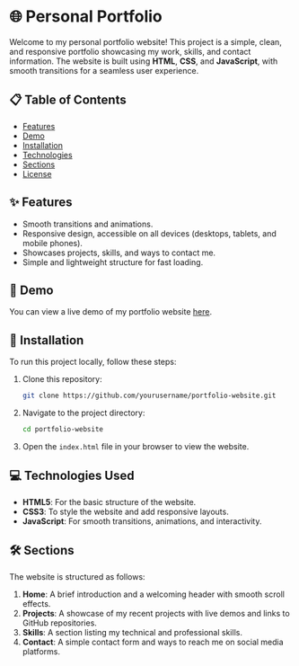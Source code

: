 # 🌐 Personal Portfolio

Welcome to my personal portfolio website! This project is a simple, clean, and responsive portfolio showcasing my work, skills, and contact information. The website is built using **HTML**, **CSS**, and **JavaScript**, with smooth transitions for a seamless user experience.

## 📋 Table of Contents
- [Features](#-features)
- [Demo](#-demo)
- [Installation](#-installation)
- [Technologies](#-technologies-used)
- [Sections](#-sections)
- [License](#-license)
  
## ✨ Features
- Smooth transitions and animations.
- Responsive design, accessible on all devices (desktops, tablets, and mobile phones).
- Showcases projects, skills, and ways to contact me.
- Simple and lightweight structure for fast loading.

## 🎨 Demo
You can view a live demo of my portfolio website [here](#).

## 🚀 Installation
To run this project locally, follow these steps:

1. Clone this repository:
    ```bash
    git clone https://github.com/yourusername/portfolio-website.git
    ```
2. Navigate to the project directory:
    ```bash
    cd portfolio-website
    ```
3. Open the `index.html` file in your browser to view the website.

## 💻 Technologies Used
- **HTML5**: For the basic structure of the website.
- **CSS3**: To style the website and add responsive layouts.
- **JavaScript**: For smooth transitions, animations, and interactivity.

## 🛠️ Sections
The website is structured as follows:
1. **Home**: A brief introduction and a welcoming header with smooth scroll effects.
2. **Projects**: A showcase of my recent projects with live demos and links to GitHub repositories.
3. **Skills**: A section listing my technical and professional skills.
4. **Contact**: A simple contact form and ways to reach me on social media platforms.